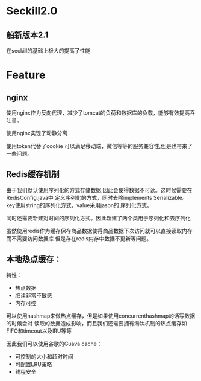 # Seckill2.0
## 船新版本2.1

在seckill的基础上极大的提高了性能
#  Feature

##  nginx
使用nginx作为反向代理，减少了tomcat的负荷和数据库的负载，能够有效提高吞吐量。  

使用nginx实现了动静分离  

使用token代替了cookie 可以满足移动端，微信等等的服务兼容性,但是也带来了一些问题。

##  Redis缓存机制
由于我们默认使用序列化的方式存储数据,因此会使得数据不可读。这时候需要在RedisConfig.java中
定义序列化的方式，同时去除implements Serializable。key使用string的序列化方式，value采用jason的
序列化方式。  

同时还需要新建对时间的序列化方式。因此新建了两个类用于序列化和去序列化 

虽然使用redis作为缓存保存商品数据使得商品数据下次访问就可以直接读取内存而不需要访问数据库
但是存在redis内存中数据不更新等问题。  

##  本地热点缓存：
特性：
* 热点数据
* 脏读非常不敏感
* 内存可控 
  
可以使用hashmap来做热点缓存，但是如果使用concurrenthashmap的话写数据的时候会对
读取的数据造成影响，而且我们还需要拥有淘汰机制的热点缓存如FIFO和timeout以及lRU等等

因此我们可以使用谷歌的Guava cache：  
*  可控制的大小和超时时间
*  可配置LRU策略
*  线程安全
